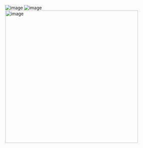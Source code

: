 ![image](https://user-images.githubusercontent.com/43515480/232208795-5484cbec-8610-4ba1-9662-8e3e0e787da5.png)
![image](https://user-images.githubusercontent.com/43515480/232209110-e3750fd7-5872-4daf-88e1-6637d0176785.png)
<img width="423" alt="image" src="https://user-images.githubusercontent.com/43515480/232207980-9d7d78c1-f2ad-43ca-bfc7-c35fd222d26e.png">

